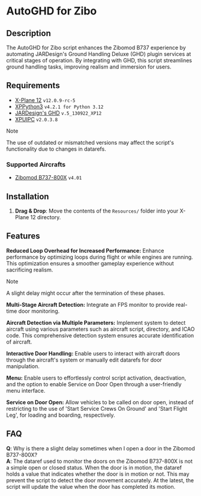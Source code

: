 # AutoGHD for Zibo 
  
## Description  
  
The AutoGHD for Zibo script enhances the Zibomod B737 experience by automating JARDesign's Ground Handling Deluxe (GHD) plugin services at critical stages of operation. By integrating with GHD, this script streamlines ground handling tasks, improving realism and immersion for users.  
  
## Requirements  
  
- [X-Plane 12](https://www.x-plane.com/)  `v12.0.9-rc-5`  
- [XPPython3](https://xppython3.readthedocs.io/en/latest/)  `v4.2.1 for Python 3.12`  
- [JARDesign's GHD](https://main.jardesign.org/GHD.html)  `v.5_130922_XP12`  
- [XPUIPC](https://www.schiratti.com/xpuipc.html)  `v2.0.3.8`  
  
> [!NOTE]  
> The use of outdated or mismatched versions may affect the script's functionality due to changes in datarefs.  
  
### Supported Aircrafts  
 - [Zibomod B737-800X](https://forums.x-plane.org/index.php?/forums/forum/384-zibo-b738-800-modified/) `v4.01`  
  
## Installation  
  
1. **Drag & Drop**: Move the contents of the `Resources/` folder into your X-Plane 12 directory.  
  
## Features  
  
**Reduced Loop Overhead for Increased Performance:**
   Enhance performance by optimizing loops during flight or while engines are running. This optimization ensures a smoother gameplay experience without sacrificing realism.  
  
> [!NOTE]  
> A slight delay might occur after the termination of these phases.  
  
**Multi-Stage Aircraft Detection:**
   Integrate an FPS monitor to provide real-time door monitoring.  
  
**Aircraft Detection via Multiple Parameters:**
   Implement system to detect aircraft using various parameters such as aircraft script, directory, and ICAO code. This comprehensive detection system ensures accurate identification of aircraft.  
  
**Interactive Door Handling:**
   Enable users to interact with aircraft doors through the aircraft's system or manually edit datarefs for door manipulation.  
  
**Menu:**
   Enable users to effortlessly control script activation, deactivation, and the option to enable Service on Door Open through a user-friendly menu interface. 

**Service on Door Open:**
   Allow vehicles to be called on door open, instead of restricting to the use of 'Start Service Crews On Ground' and 'Start Flight Leg', for loading and boarding, respectively.
  
## FAQ  
  
**Q**: Why is there a slight delay sometimes when I open a door in the Zibomod B737-800X?  
**A**: The dataref used to monitor the doors on the Zibomod B737-800X is not a simple open or closed status. When the door is in motion, the dataref holds a value that indicates whether the door is in motion or not. This may prevent the script to detect the door movement accurately. At the latest, the script will update the value when the door has completed its motion.  

